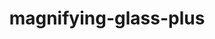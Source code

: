 ---
title: magnifying-glass-plus
unicode_regular: \ebbb
unicode_bold: \ebba
unicode_solid: \ebbc
unicode_brand: 
---
